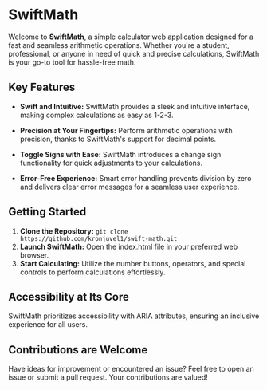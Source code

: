 # SwiftMath

Welcome to **SwiftMath**, a simple calculator web application designed for a fast and seamless arithmetic operations. Whether you're a student, professional, or anyone in need of quick and precise calculations, SwiftMath is your go-to tool for hassle-free math.

## Key Features
- **Swift and Intuitive:** SwiftMath provides a sleek and intuitive interface, making complex calculations as easy as 1-2-3.

- **Precision at Your Fingertips:** Perform arithmetic operations with precision, thanks to SwiftMath's support for decimal points.

- **Toggle Signs with Ease:** SwiftMath introduces a change sign functionality for quick adjustments to your calculations.

- **Error-Free Experience:** Smart error handling prevents division by zero and delivers clear error messages for a seamless user experience.

## Getting Started
1. **Clone the Repository:**
``` git clone https://github.com/kronjuvel1/swift-math.git ```
2. **Launch SwiftMath:**
Open the index.html file in your preferred web browser.
3. **Start Calculating:**
Utilize the number buttons, operators, and special controls to perform calculations effortlessly.

## Accessibility at Its Core
SwiftMath prioritizes accessibility with ARIA attributes, ensuring an inclusive experience for all users.

## Contributions are Welcome
Have ideas for improvement or encountered an issue? Feel free to open an issue or submit a pull request. Your contributions are valued!
